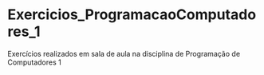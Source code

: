# Exercicios_ProgramacaoComputadores_1
 Exercícios realizados em sala de aula na disciplina de Programação de Computadores 1
